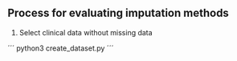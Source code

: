 ## Process for evaluating imputation methods

1) Select clinical data without missing data

´´´
python3 create_dataset.py
´´´
